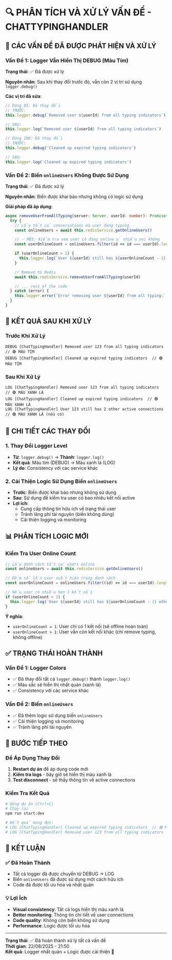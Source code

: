 # 🔍 PHÂN TÍCH VÀ XỬ LÝ VẤN ĐỀ - CHATTYPINGHANDLER

## 🎯 **CÁC VẤN ĐỀ ĐÃ ĐƯỢC PHÁT HIỆN VÀ XỬ LÝ**

### **Vấn Đề 1: Logger Vẫn Hiển Thị DEBUG (Màu Tím)**

**Trạng thái**: ✅ Đã được xử lý

**Nguyên nhân**: Sau khi thay đổi trước đó, vẫn còn 2 vị trí sử dụng `logger.debug()`

**Các vị trí đã sửa**:

```typescript:src/websockets/handlers/chat-typing.handler.ts
// Dòng 85: Đã thay đổi
// TRƯỚC:
this.logger.debug(`Removed user ${userId} from all typing indicators`)

// SAU:
this.logger.log(`Removed user ${userId} from all typing indicators`)

// Dòng 108: Đã thay đổi
// TRƯỚC:
this.logger.debug('Cleaned up expired typing indicators')

// SAU:
this.logger.log('Cleaned up expired typing indicators')
```

### **Vấn Đề 2: Biến `onlineUsers` Không Được Sử Dụng**

**Trạng thái**: ✅ Đã được xử lý

**Nguyên nhân**: Biến được khai báo nhưng không có logic sử dụng

**Giải pháp đã áp dụng**:

```typescript:src/websockets/handlers/chat-typing.handler.ts
async removeUserFromAllTyping(server: Server, userId: number): Promise<void> {
  try {
    // Lấy tất cả conversations mà user đang typing
    const onlineUsers = await this.redisService.getOnlineUsers()

    // ✅ MỚI: Kiểm tra xem user có đang online ở nhiều nơi không
    const userOnlineCount = onlineUsers.filter(id => id === userId).length

    if (userOnlineCount > 1) {
      this.logger.log(`User ${userId} still has ${userOnlineCount - 1} other active connections`)
    }

    // Remove từ Redis
    await this.redisService.removeUserFromAllTyping(userId)

    // ... rest of the code
  } catch (error) {
    this.logger.error(`Error removing user ${userId} from all typing:`, error)
  }
}
```

## 🎨 **KẾT QUẢ SAU KHI XỬ LÝ**

### **Trước Khi Xử Lý**

```
DEBUG [ChatTypingHandler] Removed user 123 from all typing indicators  // 🟣 MÀU TÍM
DEBUG [ChatTypingHandler] Cleaned up expired typing indicators  // 🟣 MÀU TÍM
```

### **Sau Khi Xử Lý**

```
LOG [ChatTypingHandler] Removed user 123 from all typing indicators  // 🟢 MÀU XANH LÁ
LOG [ChatTypingHandler] Cleaned up expired typing indicators  // 🟢 MÀU XANH LÁ
LOG [ChatTypingHandler] User 123 still has 2 other active connections  // 🟢 MÀU XANH LÁ (nếu có)
```

## 🔧 **CHI TIẾT CÁC THAY ĐỔI**

### **1. Thay Đổi Logger Level**

- **Từ**: `logger.debug()` → **Thành**: `logger.log()`
- **Kết quả**: Màu tím (DEBUG) → Màu xanh lá (LOG)
- **Lý do**: Consistency với các service khác

### **2. Cải Thiện Logic Sử Dụng Biến `onlineUsers`**

- **Trước**: Biến được khai báo nhưng không sử dụng
- **Sau**: Sử dụng để kiểm tra user có bao nhiêu kết nối active
- **Lợi ích**:
  - Cung cấp thông tin hữu ích về trạng thái user
  - Tránh lãng phí tài nguyên (biến không dùng)
  - Cải thiện logging và monitoring

## 📊 **PHÂN TÍCH LOGIC MỚI**

### **Kiểm Tra User Online Count**

```typescript
// Lấy danh sách tất cả users online
const onlineUsers = await this.redisService.getOnlineUsers()

// Đếm số lần user xuất hiện trong danh sách
const userOnlineCount = onlineUsers.filter((id) => id === userId).length

// Nếu user có nhiều hơn 1 kết nối
if (userOnlineCount > 1) {
  this.logger.log(`User ${userId} still has ${userOnlineCount - 1} other active connections`)
}
```

**Ý nghĩa**:

- `userOnlineCount = 1`: User chỉ có 1 kết nối (sẽ offline hoàn toàn)
- `userOnlineCount > 1`: User vẫn còn kết nối khác (chỉ remove typing, không offline)

## ✅ **TRẠNG THÁI HOÀN THÀNH**

### **Vấn Đề 1: Logger Colors**

- ✅ Đã thay đổi tất cả `logger.debug()` thành `logger.log()`
- ✅ Màu sắc sẽ hiển thị nhất quán (xanh lá)
- ✅ Consistency với các service khác

### **Vấn Đề 2: Biến `onlineUsers`**

- ✅ Đã thêm logic sử dụng biến `onlineUsers`
- ✅ Cải thiện logging và monitoring
- ✅ Tránh lãng phí tài nguyên

## 🔄 **BƯỚC TIẾP THEO**

### **Để Áp Dụng Thay Đổi**

1. **Restart dự án** để áp dụng code mới
2. **Kiểm tra logs** - bây giờ sẽ hiển thị màu xanh lá
3. **Test disconnect** - sẽ thấy thông tin về active connections

### **Kiểm Tra Kết Quả**

```bash
# Dừng dự án (Ctrl+C)
# Chạy lại
npm run start:dev

# Kết quả mong đợi:
# LOG [ChatTypingHandler] Cleaned up expired typing indicators  // 🟢 MÀU XANH LÁ
# LOG [ChatTypingHandler] Removed user 123 from all typing indicators  // 🟢 MÀU XANH LÁ
```

## 🎯 **KẾT LUẬN**

### **✅ Đã Hoàn Thành**

- Tất cả logger đã được chuyển từ DEBUG → LOG
- Biến `onlineUsers` đã được sử dụng một cách hữu ích
- Code đã được tối ưu hóa và nhất quán

### **💡 Lợi Ích**

- **Visual consistency**: Tất cả logs hiển thị màu xanh lá
- **Better monitoring**: Thông tin chi tiết về user connections
- **Code quality**: Không còn biến không sử dụng
- **Performance**: Logic được tối ưu hóa

---

**Trạng thái**: ✅ Đã hoàn thành xử lý tất cả vấn đề  
**Thời gian**: 22/08/2025 - 21:50  
**Kết quả**: Logger nhất quán + Logic được cải thiện 🎯
